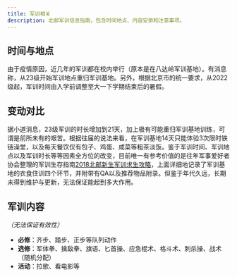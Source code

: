 ```yaml
---
title: 军训相关
description: 北邮军训信息指南，包含时间地点、内容安排和注意事项。
---
```


## 时间与地点

由于疫情原因，近几年的军训都在校内举行（原本是在八达岭军训基地）。有消息称，从23级开始军训地点重归军训基地。另外，根据北京市的统一要求，从2022级起，军训时间由入学前调整至大一下学期结束后的暑假。

## 变动对比

据小道消息，23级军训的时长增加到21天，加上极有可能重归军训基地训练，可谓是前所未有的艰苦。根据往届的说法来看，在军训基地14天只能体验3次限时铁链澡堂，以及每天餐饮仅有包子、鸡蛋、咸菜等粗茶淡饭。鉴于军训时间、军训地点以及军训时长等等因素全方位的改变，目前唯一有参考价值的是往年军事爱好者协会整理的军训生存指南[2018北邮新生军训求生攻略](https://shimo.im/docs/473QMD0rGVc6MV3w/)，上面详细地记录了军训基地的衣食住训四个环节，并附带有QA以及推荐物品附录。但鉴于年代久远，长期未得到维护与更新，无法保证能起到多大作用。

## 军训内容

*（无法保证有效性）*

- **必修**：齐步、踏步、正步等队列动作
- **选修**：军体拳、擒敌拳、旗语、匕首操、应急棍术、格斗术、刺杀操、战术（随机分配）
- **活动**：拉歌、看电影等
